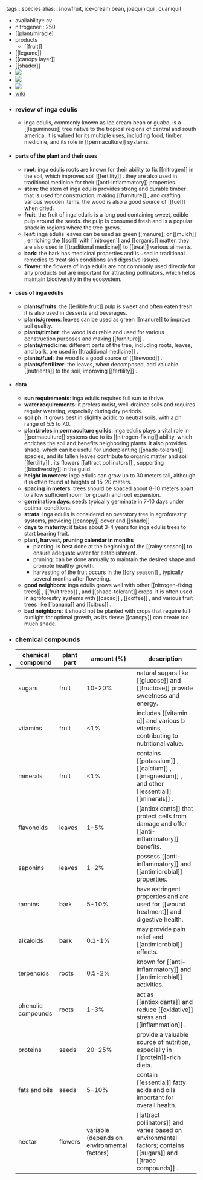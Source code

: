 tags:: species
alias:: snowfruit, ice-cream bean, joaquiniquil, cuaniquil

- availability:: cv
- nitrogener:: 250
- [[plant/miracle]
- products
	- [[fruit]]
- [[legume]]
- [[canopy layer]]
- [[shader]]
- ![](https://peach-geographical-bat-397.mypinata.cloud/ipfs/QmWydt72tNvQizZmCb7ZCvtut6didjT5uqSxvmXbBUxs5P)
- ![](https://peach-geographical-bat-397.mypinata.cloud/ipfs/QmNSBkfGTpPK5pXFFD9C2iapHtsRkpZZ86cB2c74oPvV5M)
- ![](https://peach-geographical-bat-397.mypinata.cloud/ipfs/QmR84KRKJ5hawM7dbqqGwvkauwNgh4Wn9y1s9Ghfy6pE38)
- [wiki](https://en.wikipedia.org/wiki/Inga_edulis)
- ### review of inga edulis
	- inga edulis, commonly known as ice cream bean or guabo, is a [[leguminous]] tree native to the tropical regions of central and south america. it is valued for its multiple uses, including food, timber, medicine, and its role in [[permaculture]] systems.
- #### parts of the plant and their uses
	- **root**: inga edulis roots are known for their ability to fix [[nitrogen]] in the soil, which improves soil [[fertility]] . they are also used in traditional medicine for their [[anti-inflammatory]] properties.
	- **stem**: the stem of inga edulis provides strong and durable timber that is used for construction, making [[furniture]] , and crafting various wooden items. the wood is also a good source of [[fuel]] when dried.
	- **fruit**: the fruit of inga edulis is a long pod containing sweet, edible pulp around the seeds. the pulp is consumed fresh and is a popular snack in regions where the tree grows.
	- **leaf**: inga edulis leaves can be used as green [[manure]] or [[mulch]] , enriching the [[soil]] with [[nitrogen]] and [[organic]] matter. they are also used in [[traditional medicine]] to [[treat]] various ailments.
	- **bark**: the bark has medicinal properties and is used in traditional remedies to treat skin conditions and digestive issues.
	- **flower**: the flowers of inga edulis are not commonly used directly for any products but are important for attracting pollinators, which helps maintain biodiversity in the ecosystem.
- #### uses of inga edulis
	- **plants/fruits**: the [[edible fruit]] pulp is sweet and often eaten fresh. it is also used in desserts and beverages.
	- **plants/greens**: leaves can be used as green [[manure]] to improve soil quality.
	- **plants/timber**: the wood is durable and used for various construction purposes and making [[furniture]] .
	- **plants/medicine**: different parts of the tree, including roots, leaves, and bark, are used in [[traditional medicine]] .
	- **plants/fuel**: the wood is a good source of [[firewood]] .
	- **plants/fertilizer**: the leaves, when decomposed, add valuable [[nutrients]] to the soil, improving [[fertility]] .
- #### data
	- **sun requirements**: inga edulis requires full sun to thrive.
	- **water requirements**: it prefers moist, well-drained soils and requires regular watering, especially during dry periods.
	- **soil ph**: it grows best in slightly acidic to neutral soils, with a ph range of 5.5 to 7.0.
	- **plant/roles in permaculture guilds**: inga edulis plays a vital role in [[permaculture]] systems due to its [[nitrogen-fixing]] ability, which enriches the soil and benefits neighboring plants. it also provides shade, which can be useful for underplanting [[shade-tolerant]] species, and its fallen leaves contribute to organic matter and soil [[fertility]] . its flowers [[attract pollinators]] , supporting [[biodiversity]] in the guild.
	- **height in meters**: inga edulis can grow up to 30 meters tall, although it is often found at heights of 15-20 meters.
	- **spacing in meters**: trees should be spaced about 8-10 meters apart to allow sufficient room for growth and root expansion.
	- **germination days**: seeds typically germinate in 7-10 days under optimal conditions.
	- **strata**: inga edulis is considered an overstory tree in agroforestry systems, providing [[canopy]] cover and [[shade]] .
	- **days to maturity**: it takes about 3-4 years for inga edulis trees to start bearing fruit.
	- **plant, harvest, pruning calendar in months**
		- planting: is best done at the beginning of the [[rainy season]] to ensure adequate water for establishment.
		- pruning: can be done annually to maintain the desired shape and promote healthy growth.
		- harvesting of the fruit occurs in the [[dry season]] , typically several months after flowering.
	- **good neighbors**: inga edulis grows well with other [[nitrogen-fixing trees]] , [[fruit trees]] , and [[shade-tolerant]] crops. it is often used in agroforestry systems with [[cacao]] , [[coffee]] , and various fruit trees like [[banana]] and [[citrus]] .
	- **bad neighbors**: it should not be planted with crops that require full sunlight for optimal growth, as its dense [[canopy]] can create too much shade.
- ### chemical compounds
- | chemical compound | plant part | amount (%)  | description |
  |-------------------|------------|-------------|-------------|
  | sugars            | fruit      | 10-20%      | natural sugars like [[glucose]] and [[fructose]] provide sweetness and energy. |
  | vitamins          | fruit      | <1%         | includes [[vitamin c]] and various b vitamins, contributing to nutritional value. |
  | minerals          | fruit      | <1%         | contains [[potassium]] , [[calcium]] , [[magnesium]] , and other [[essential]] [[minerals]] . |
  | flavonoids        | leaves     | 1-5%        | [[antioxidants]] that protect cells from damage and offer [[anti-inflammatory]] benefits. |
  | saponins          | leaves     | 1-2%        | possess [[anti-inflammatory]] and [[antimicrobial]] properties. |
  | tannins           | bark       | 5-10%       | have astringent properties and are used for [[wound treatment]] and digestive health. |
  | alkaloids         | bark       | 0.1-1%      | may provide pain relief and [[antimicrobial]] effects. |
  | terpenoids        | roots      | 0.5-2%      | known for [[anti-inflammatory]] and [[antimicrobial]] activities. |
  | phenolic compounds| roots      | 1-3%        | act as [[antioxidants]] and reduce [[oxidative]] stress and [[inflammation]] . |
  | proteins          | seeds      | 20-25%      | provide a valuable source of nutrition, especially in [[protein]]-rich diets. |
  | fats and oils     | seeds      | 5-10%       | contain [[essential]] fatty acids and oils important for overall health. |
  | nectar            | flowers    | variable (depends on environmental factors) | [[attract pollinators]] and varies based on environmental factors; contains [[sugars]] and [[trace compounds]] . |
